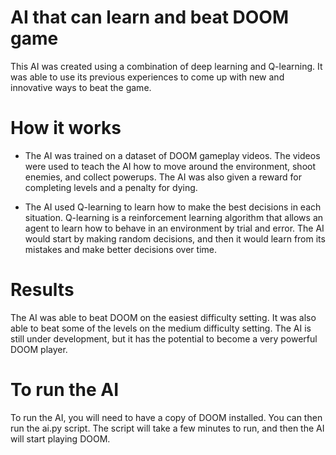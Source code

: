 # AI that can learn and beat DOOM game

This AI was created using a combination of deep learning and Q-learning. It was able to use its previous experiences to come up with new and innovative ways to beat the game.

# How it works
- The AI was trained on a dataset of DOOM gameplay videos. The videos were used to teach the AI how to move around the environment, shoot enemies, and collect powerups. The AI was also given a reward for completing levels and a penalty for dying.

- The AI used Q-learning to learn how to make the best decisions in each situation. Q-learning is a reinforcement learning algorithm that allows an agent to learn how to behave in an environment by trial and error. The AI would start by making random decisions, and then it would learn from its mistakes and make better decisions over time.

# Results
The AI was able to beat DOOM on the easiest difficulty setting. It was also able to beat some of the levels on the medium difficulty setting. The AI is still under development, but it has the potential to become a very powerful DOOM player.

# To run the AI
To run the AI, you will need to have a copy of DOOM installed. You can then run the ai.py script. The script will take a few minutes to run, and then the AI will start playing DOOM.
